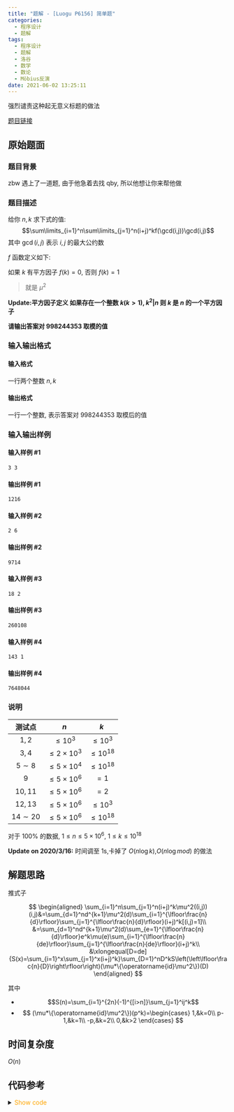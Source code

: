 ```yaml
---
title: "题解 - [Luogu P6156] 简单题"
categories:
  - 程序设计
  - 题解
tags:
  - 程序设计
  - 题解
  - 洛谷
  - 数学
  - 数论
  - Möbius反演
date: 2021-06-02 13:25:11
---
```


强烈谴责这种起无意义标题的做法

[题目链接](https://www.luogu.com.cn/problem/P6156)

<!-- more -->

## 原始题面

### 题目背景

zbw 遇上了一道题, 由于他急着去找 qby, 所以他想让你来帮他做

### 题目描述

给你 $n,k$ 求下式的值:
$$\sum\limits_{i=1}^n\sum\limits_{j=1}^n(i+j)^kf(\gcd(i,j))\gcd(i,j)$$
其中 $\gcd(i,j)$ 表示 $i,j$ 的最大公约数

$f$ 函数定义如下:

如果 $k$ 有平方因子 $f(k)=0$, 否则 $f(k)=1$

> 就是 $\mu^2$

**Update:平方因子定义 如果存在一个整数 $k(k>1),k^2|n$ 则 $k$ 是 $n$ 的一个平方因子**

**请输出答案对 $998244353$ 取模的值**

### 输入输出格式

#### 输入格式

一行两个整数 $n,k$

#### 输出格式

一行一个整数, 表示答案对 $998244353$ 取模后的值

### 输入输出样例

#### 输入样例 #1

```input1
3 3
```

#### 输出样例 #1

```output1
1216
```

#### 输入样例 #2

```input2
2 6
```

#### 输出样例 #2

```output2
9714
```

#### 输入样例 #3

```input3
18 2
```

#### 输出样例 #3

```output3
260108
```

#### 输入样例 #4

```input4
143 1
```

#### 输出样例 #4

```output4
7648044
```

### 说明

|   测试点    |         $n$         |      $k$      |
| :---------: | :-----------------: | :-----------: |
|    $1,2$    |     $\leq10^3$      |  $\leq10^3$   |
|    $3,4$    | $\leq2 \times 10^3$ | $\leq10^{18}$ |
|  $5 \sim8$  | $\leq5 \times 10^4$ | $\leq10^{18}$ |
|     $9$     | $\leq 5\times10^6$  |     $=1$      |
|   $10,11$   | $\leq 5\times10^6$  |     $=2$      |
|   $12,13$   | $\leq 5\times10^6$  |  $\leq10^3$   |
| $14 \sim20$ | $\leq 5\times10^6$  | $\leq10^{18}$ |

对于 $100\%$ 的数据, $1 \leq n \leq 5 \times 10^6$, $1 \leq k \leq 10^{18}$

**Update on 2020/3/16:** 时间调至 $1$s,卡掉了 $O(n\log k)$,$O(n\log mod)$ 的做法

## 解题思路

推式子

$$
\begin{aligned}
  \sum_{i=1}^n\sum_{j=1}^n(i+j)^k\mu^2((i,j))(i,j)&=\sum_{d=1}^nd^{k+1}\mu^2(d)\sum_{i=1}^{\lfloor\frac{n}{d}\rfloor}\sum_{j=1}^{\lfloor\frac{n}{d}\rfloor}(i+j)^k[(i,j)=1]\\
  &=\sum_{d=1}^nd^{k+1}\mu^2(d)\sum_{e=1}^{\lfloor\frac{n}{d}\rfloor}e^k\mu(e)\sum_{i=1}^{\lfloor\frac{n}{de}\rfloor}\sum_{j=1}^{\lfloor\frac{n}{de}\rfloor}(i+j)^k\\
  &\xlongequal[D=de]{S(x)=\sum_{i=1}^x\sum_{j=1}^x(i+j)^k}\sum_{D=1}^nD^kS\left(\left\lfloor\frac{n}{D}\right\rfloor\right)(\mu*\{\operatorname{id}\mu^2\})(D)
\end{aligned}
$$

其中

- $$S(n)=\sum_{i=1}^{2n}(-1)^{[i>n]}\sum_{j=1}^ij^k$$
- $$
  (\mu*\{\operatorname{id}\mu^2\})(p^k)=\begin{cases}
    1,&k=0\\
    p-1,&k=1\\
    -p,&k=2\\
    0,&k>2
  \end{cases}
  $$

## 时间复杂度

$O(n)$

## 代码参考

<details>
<summary><font color='orange'>Show code</font></summary>

{% icodeweb cpa title:Luogu_6156 lang:cpp Luogu/6156/0.cpp %}

</details>
